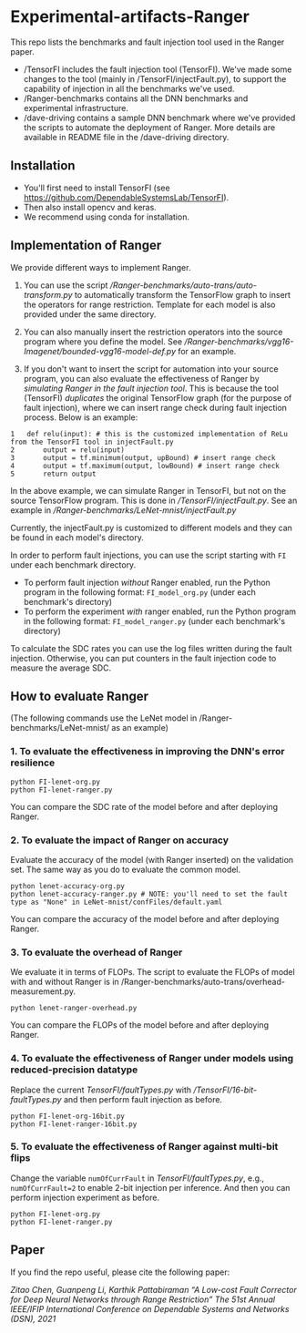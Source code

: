 # Experimental-artifacts-Ranger

This repo lists the benchmarks and fault injection tool used in the Ranger paper.

- /TensorFI includes the fault injection tool (TensorFI). We've made some changes to the tool (mainly in /TensorFI/injectFault.py), to support the capability of injection in all the benchmarks we've used. 
- /Ranger-benchmarks contains all the DNN benchmarks and experimental infrastructure.
- /dave-driving contains a sample DNN benchmark where we've provided the scripts to automate the deployment of Ranger. More details are available in README file in the /dave-driving directory.


## Installation

  * You'll first need to install TensorFI (see https://github.com/DependableSystemsLab/TensorFI).
  * Then also install opencv and keras.
  * We recommend using conda for installation.

## Implementation of Ranger

We provide different ways to implement Ranger.

1. You can use the script */Ranger-benchmarks/auto-trans/auto-transform.py* to automatically transform the TensorFlow graph to insert the operators for range restriction. Template for each model is also provided under the same directory.

2. You can also manually insert the restriction operators into the source program where you define the model. See */Ranger-benchmarks/vgg16-Imagenet/bounded-vgg16-model-def.py* for an example.

3. If you don't want to insert the script for automation into your source program, you can also evaluate the effectiveness of Ranger by *simulating Ranger in the fault injection tool*. This is because the tool (TensorFI) *duplicates* the original TensorFlow graph (for the purpose of fault injection), where we can insert range check during fault injection process. Below is an example:

```
1	def relu(input): # this is the customized implementation of ReLu from the TensorFI tool in injectFault.py
2		output = relu(input)
3		output = tf.minimum(output, upBound) # insert range check
4		output = tf.maximum(output, lowBound) # insert range check
5		return output
```

In the above example, we can simulate Ranger in TensorFI, but not on the source TensorFlow program. This is done in */TensorFI/injectFault.py*. See an example in */Ranger-benchmarks/LeNet-mnist/injectFault.py*

Currently, the injectFault.py is customized to different models and they can be found in each model's directory.

In order to perform fault injections, you can use the script starting with `FI` under each benchmark directory. 

- To perform fault injection *without* Ranger enabled, run the Python program in the following format: `FI_model_org.py` (under each benchmark's directory)
- To perform the experiment *with* ranger enabled, run the Python program in the following format: `FI_model_ranger.py` (under each benchmark's directory)


To calculate the SDC rates you can use the log files written during the fault injection. Otherwise, you can put counters in the fault injection code to measure the average SDC.


## How to evaluate Ranger
(The following commands use the LeNet model in /Ranger-benchmarks/LeNet-mnist/ as an example)


### 1. To evaluate the effectiveness in improving the DNN's error resilience
```
python FI-lenet-org.py
python FI-lenet-ranger.py
```
You can compare the SDC rate of the model before and after deploying Ranger.

### 2. To evaluate the impact of Ranger on accuracy

Evaluate the accuracy of the model (with Ranger inserted) on the validation set. The same way as you do to evaluate the common model.

```
python lenet-accuracy-org.py
python lenet-accuracy-ranger.py # NOTE: you'll need to set the fault type as "None" in LeNet-mnist/confFiles/default.yaml
```

You can compare the accuracy of the model before and after deploying Ranger.

### 3. To evaluate the overhead of Ranger

We evaluate it in terms of FLOPs. The script to evaluate the FLOPs of model with and without Ranger is in /Ranger-benchmarks/auto-trans/overhead-measurement.py. 

```
python lenet-ranger-overhead.py
```
You can compare the FLOPs of the model before and after deploying Ranger.

### 4. To evaluate the effectiveness of Ranger under models using reduced-precision datatype

Replace the current *TensorFI/faultTypes.py* with */TensorFI/16-bit-faultTypes.py* and then perform fault injection as before.

```
python FI-lenet-org-16bit.py
python FI-lenet-ranger-16bit.py
```

### 5. To evaluate the effectiveness of Ranger against multi-bit flips

Change the variable ```numOfCurrFault``` in *TensorFI/faultTypes.py*, e.g., ```numOfCurrFault=2``` to enable 2-bit injection per inference. And then you can perform injection experiment as before.

```
python FI-lenet-org.py
python FI-lenet-ranger.py
```

## Paper
If you find the repo useful, please cite the following paper: 

*Zitao Chen, Guanpeng Li, Karthik Pattabiraman “A Low-cost Fault Corrector for Deep Neural Networks through Range Restriction” The 51st Annual IEEE/IFIP International Conference on Dependable Systems and Networks (DSN), 2021*
 





